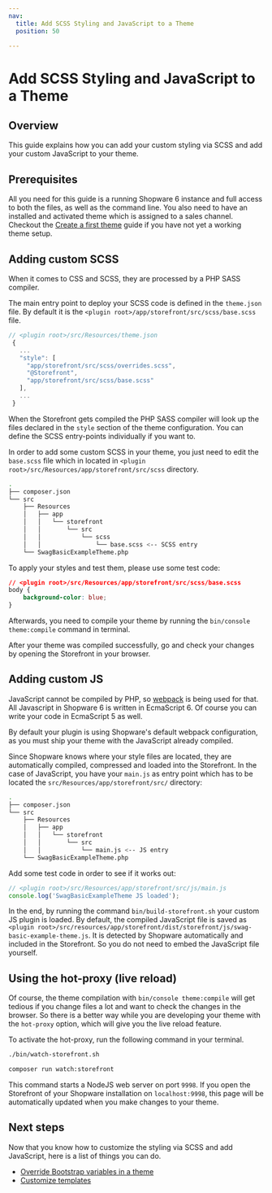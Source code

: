 ```yaml
---
nav:
  title: Add SCSS Styling and JavaScript to a Theme
  position: 50

---
```


# Add SCSS Styling and JavaScript to a Theme

## Overview

This guide explains how you can add your custom styling via SCSS and add your custom JavaScript to your theme.

## Prerequisites

All you need for this guide is a running Shopware 6 instance and full access to both the files, as well as the command line. You also need to have an installed and activated theme which is assigned to a sales channel. Checkout the [Create a first theme](create-a-theme) guide if you have not yet a working theme setup.

## Adding custom SCSS

When it comes to CSS and SCSS, they are processed by a PHP SASS compiler.

The main entry point to deploy your SCSS code is defined in the `theme.json` file. By default it is the `<plugin root>/app/storefront/src/scss/base.scss` file.

```javascript
// <plugin root>/src/Resources/theme.json
 {
   ...
   "style": [
     "app/storefront/src/scss/overrides.scss",
     "@Storefront",
     "app/storefront/src/scss/base.scss"
   ],
   ...
 }
```

When the Storefront gets compiled the PHP SASS compiler will look up the files declared in the `style` section of the theme configuration. You can define the SCSS entry-points individually if you want to.

In order to add some custom SCSS in your theme, you just need to edit the `base.scss` file which in located in `<plugin root>/src/Resources/app/storefront/src/scss` directory.

```bash
.
├── composer.json
└── src
    ├── Resources
    │   ├── app
    │   │   └── storefront
    │   │       └── src
    │   │           └── scss
    │   │               └── base.scss <-- SCSS entry
    └── SwagBasicExampleTheme.php
```

To apply your styles and test them, please use some test code:

```css
// <plugin root>/src/Resources/app/storefront/src/scss/base.scss
body {
    background-color: blue;
}
```

Afterwards, you need to compile your theme by running the `bin/console theme:compile` command in terminal.

After your theme was compiled successfully, go and check your changes by opening the Storefront in your browser.

## Adding custom JS

JavaScript cannot be compiled by PHP, so [webpack](https://webpack.js.org/) is being used for that. All Javascript in Shopware 6 is written in EcmaScript 6. Of course you can write your code in EcmaScript 5 as well.

By default your plugin is using Shopware's default webpack configuration, as you must ship your theme with the JavaScript already compiled.

Since Shopware knows where your style files are located, they are automatically compiled, compressed and loaded into the Storefront. In the case of JavaScript, you have your `main.js` as entry point which has to be located the `src/Resources/app/storefront/src/` directory:

```bash
.
├── composer.json
└── src
    ├── Resources
    │   ├── app
    │   │   └── storefront
    │   │       └── src
    │   │           └── main.js <-- JS entry
    └── SwagBasicExampleTheme.php
```

Add some test code in order to see if it works out:

```javascript
// <plugin root>/src/Resources/app/storefront/src/js/main.js
console.log('SwagBasicExampleTheme JS loaded');
```

In the end, by running the command `bin/build-storefront.sh` your custom JS plugin is loaded. By default, the compiled JavaScript file is saved as `<plugin root>/src/resources/app/storefront/dist/storefront/js/swag-basic-example-theme.js`. It is detected by Shopware automatically and included in the Storefront. So you do not need to embed the JavaScript file yourself.

## Using the hot-proxy \(live reload\)

Of course, the theme compilation with `bin/console theme:compile` will get tedious if you change files a lot and want to check the changes in the browser. So there is a better way while you are developing your theme with the `hot-proxy` option, which will give you the live reload feature.

To activate the hot-proxy, run the following command in your terminal.

<Tabs>

<Tab title="Template">

```bash
./bin/watch-storefront.sh
```

</Tab>
<Tab title="platform only (contribution setup)">

```bash
composer run watch:storefront
```

</Tab>
</Tabs>

This command starts a NodeJS web server on port `9998`. If you open the Storefront of your Shopware installation on `localhost:9998`, this page will be automatically updated when you make changes to your theme.

## Next steps

Now that you know how to customize the styling via SCSS and add JavaScript, here is a list of things you can do.

* [Override Bootstrap variables in a theme](override-bootstrap-variables-in-a-theme)
* [Customize templates](../plugins/storefront/customize-templates)
